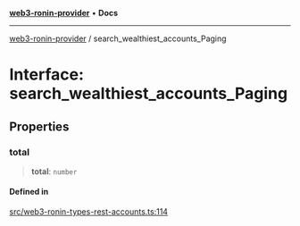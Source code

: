 [**web3-ronin-provider**](../README.md) • **Docs**

***

[web3-ronin-provider](../globals.md) / search\_wealthiest\_accounts\_Paging

# Interface: search\_wealthiest\_accounts\_Paging

## Properties

### total

> **total**: `number`

#### Defined in

[src/web3-ronin-types-rest-accounts.ts:114](https://github.com/chuacw/web3-ronin-provider/blob/3fc214e27766815592deb24c85c0a23477593bed/src/web3-ronin-types-rest-accounts.ts#L114)
